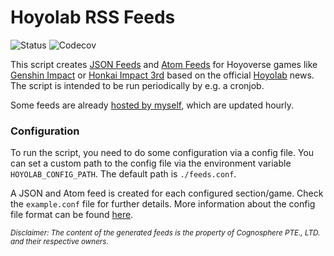 # Hoyolab RSS Feeds

![Status](https://img.shields.io/github/workflow/status/c3kay/hoyolab-rss-feeds/Main?style=flat)
![Codecov](https://img.shields.io/codecov/c/gh/c3kay/hoyolab-rss-feeds/master?style=flat)

This script creates [JSON Feeds](https://jsonfeed.org) and [Atom Feeds](https://datatracker.ietf.org/doc/html/rfc4287)
for Hoyoverse games like [Genshin Impact](https://genshin.hoyoverse.com/en/home) or 
[Honkai Impact 3rd](https://honkaiimpact3.hoyoverse.com/global/en-us/home) based on the official 
[Hoyolab](https://www.hoyolab.com) news. The script is intended to be run periodically by e.g. a cronjob.

Some feeds are already [hosted by myself](https://c3kay.de/hoyolab-rss-feeds), which are updated hourly.

### Configuration

To run the script, you need to do some configuration via a config file.
You can set a custom path to the config file via the environment variable `HOYOLAB_CONFIG_PATH`. 
The default path is `./feeds.conf`.

A JSON and Atom feed is created for each configured section/game. Check the `example.conf` file for further details.
More information about the config file format can be found [here](https://en.wikipedia.org/wiki/INI_file).

<sub>*Disclaimer: The content of the generated feeds is the property of Cognosphere PTE., LTD. and their respective owners.*</sub>
